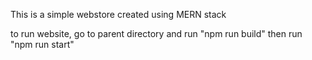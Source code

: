This is a simple webstore created using MERN stack

to run website, go to parent directory and run "npm run build"
then run "npm run start"
